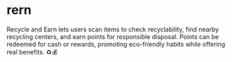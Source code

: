 # rern
Recycle and Earn lets users scan items to check recyclability, find nearby recycling centers, and earn points for responsible disposal. Points can be redeemed for cash or rewards, promoting eco-friendly habits while offering real benefits. ♻️💰
